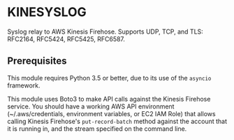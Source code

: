KINESYSLOG
==========

Syslog relay to AWS Kinesis Firehose. Supports UDP, TCP, and TLS: RFC2164, RFC5424, RFC5425, RFC6587.

Prerequisites
-------------

This module requires Python 3.5 or better, due to its use of the ``asyncio`` framework.

This module uses Boto3 to make API calls against the Kinesis Firehose service. You
should have a working AWS API environment (~/.aws/credentials,
environment variables, or EC2 IAM Role) that allows calling Kinesis Firehose's
``put-record-batch`` method against the account that it is running in, and the stream
specified on the command line.
